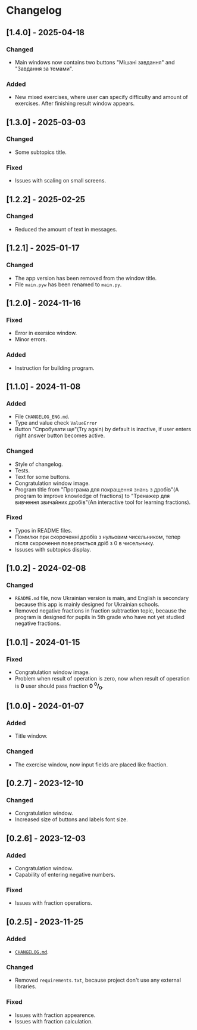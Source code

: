 # Changelog  

## [1.4.0] - 2025-04-18
### Changed
* Main windows now contains two buttons "Мішані завдання" and "Завдання за темами".

### Added
* New mixed exercises, where user can specify difficulty and amount of exercises. After finishing result window appears.


## [1.3.0] - 2025-03-03
### Changed
* Some subtopics title.

### Fixed
* Issues with scaling on small screens.


## [1.2.2] - 2025-02-25
### Changed
* Reduced the amount of text in messages.

## [1.2.1] - 2025-01-17
### Changed
* The app version has been removed from the window title.
* File `main.pyw` has been renamed to `main.py`.


## [1.2.0] - 2024-11-16
### Fixed
* Error in exersice window.
* Minor errors.

### Added
* Instruction for building program.


## [1.1.0] - 2024-11-08
### Added
* File `CHANGELOG_ENG.md`.
* Type and value check `ValueError`
* Button "Спробувати ще"(Try again) by default is inactive, if user enters right answer button becomes active.

### Changed
* Style of changelog.
* Tests.
* Text for some buttons.
* Congratulation window image.
* Program title from "Програма для покращення знань з дробів"(A program to improve knowledge of fractions) to "Тренажер для вивчення звичайних дробів"(An interactive tool for learning fractions).

### Fixed
* Typos in README files.
* Помилки при скороченні дробів з нульовим чисельником, тепер після скорочення повертається дріб з 0 в чисельнику.
* Issuses with subtopics display.

## [1.0.2] - 2024-02-08
### Changed
* `README.md` file, now Ukrainian version is main, and English is secondary because this app is mainly designed for Ukrainian schools.
* Removed negative fractions in fraction subtraction topic, because the program is designed for pupils in 5th grade who have not yet studied negative fractions.


## [1.0.1] - 2024-01-15
### Fixed
* Congratulation window image.
* Problem when result of operation is zero, now when result of operation is **0** user should pass fraction **0 <sup>0</sup>/<sub>0</sub>**.


## [1.0.0] - 2024-01-07
### Added
* Title window.

### Changed
* The exercise window, now input fields are placed like fraction.


## [0.2.7] - 2023-12-10
### Changed
* Congratulation window.
* Increased size of buttons and labels font size.


## [0.2.6] - 2023-12-03
### Added 
* Congratulation window.
* Capability of entering negative numbers.

### Fixed
* Issues with fraction operations.


## [0.2.5] - 2023-11-25
### Added
* [`CHANGELOG.md`](CHANGELOG.md).

### Changed
* Removed `requirements.txt`, because project don't use any external libraries.

### Fixed
* Issues with fraction appearence.
* Issues with fraction calculation.
